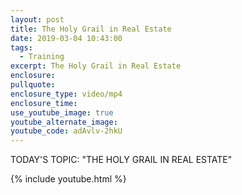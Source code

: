 ```yaml
---
layout: post
title: The Holy Grail in Real Estate
date: 2019-03-04 10:43:00
tags:
  - Training
excerpt: The Holy Grail in Real Estate
enclosure:
pullquote:
enclosure_type: video/mp4
enclosure_time:
use_youtube_image: true
youtube_alternate_image:
youtube_code: adAvlv-2hkU
---
```


TODAY'S TOPIC: "THE HOLY GRAIL IN REAL ESTATE"

{% include youtube.html %}